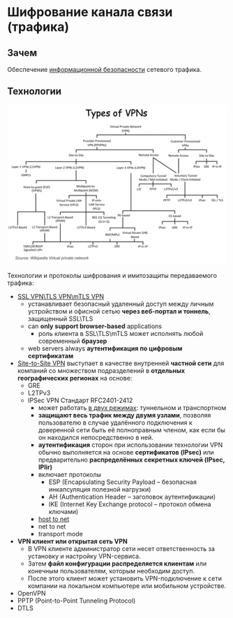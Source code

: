 # Шифрование канала связи (трафика)

## Зачем

Обеспечение [информационной безопасности](security.md) сетевого трафика.

## Технологии

![type](../../img/technology/vpn.type.jpg)

Технологии и протоколы шифрования и имитозащиты передаваемого трафика:

- [SSL VPN\TLS VPN\mTLS VPN](https://www.pvsm.ru/vpn/32300)
  - устанавливает безопасный удаленный доступ между личным устройством и офисной сетью __через веб-портал и тоннель__, защищенный SSL\TLS
  - can __only support browser-based__ applications
    - роль клиента в SSL\TLS\mTLS может исполнять любой современный __браузер__
  - web servers always __аутентификация по цифровым сертификатам__  
- [Site-to-Site VPN](https://docs.selectel.ru/servers-and-infrastructure/firewalls/fortigate/vpn-site-to-site/#:~:text=VPN%20типа%20Site-to-site%20—%20VPN-соединение%2C,сетями%20удалённых%20филиалов%20или%20отделов) выступает в качестве внутренней __частной сети__ для компаний со множеством подразделений в __отдельных географических регионах__ на основе:
  - GRE
  - L2TPv3
  - IPSec VPN Стандарт RFC2401-2412
    - может работать [в двух режимах](https://habr.com/ru/articles/170895/): туннельном и транспортном
    - __защищают весь трафик между двумя узлами__, позволяя пользователю в случае удалённого подключения к доверенной сети быть её полноправным членом, как если бы он находился непосредственно в ней.
    - __аутентификация__ сторон при использовании технологии VPN обычно выполняется на основе __сертификатов (IPsec)__ или предварительно __распределённых секретных ключей (IPsec, IPlir)__
    - включает протоколы
      - ESP (Encapsulating Security Payload – безопасная инкапсуляция полезной нагрузки)
      - AH (Authentication Header – заголовок аутентификации)
      - IKE (Internet Key Exchange protocol – протокол обмена ключами)
    - [host to net](https://habr.com/ru/articles/504484/)
    - net to net
    - transport mode
- __VPN клиент или открытая сеть VPN__
  - В VPN клиенте администратор сети несет ответственность за установку и настройку VPN-сервиса.
  - Затем __файл конфигурации распределяется клиентам__ или конечным пользователям, которым необходим доступ.
  - После этого клиент может установить VPN-подключение к сети компании на локальном компьютере или мобильном устройстве.
- OpenVPN
- PPTP (Point-to-Point Tunneling Protocol)
- DTLS
